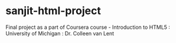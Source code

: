 # sanjit-html-project
Final project as a part of Coursera course - Introduction to HTML5 : University of Michigan : Dr. Colleen van Lent

<!--
======================================================================================================================
VERSION 1.0.1
======================================================================================================================

======================================================================================================================
CHECKS PASSED:
======================================================================================================================
https://validator.w3.org/#validate_by_input PASSED WITH NO WARNINGS OR ERRORS
http://wave.webaim.org/ PASSED WITH NO WARNINGS OR ERRORS
======================================================================================================================

======================================================================================================================
REQUIREMENTS / INSTRUCTIONS:
======================================================================================================================
The heading is: Colleen van Lent (change to your name) - DONE
The text for the four links is: One, Two, Three, and Your choice (change to text of your choice) - DONE
The next section starts with a subheading of "Favorite Foods" - DONE
followed by an unordered list of your four favorite foods. - DONE
Apples (change to food of your choice), - DONE
Pizza (change to food of your choice), - DONE
Crab (change to food of your choice), - DONE
Chocolate Cake (change to food of your choice) - DONE
The next section starts with a subheading of "Achievements" - DONE
followed by three progress bars. - DONE
The text to use is:
Progress in this course (100%), - DONE
Progress in the Specialization capstone (20%), - DONE
and Progress in life goals (67%) (change to goal and completion level of your choice) - DONE
The next section starts with a subheading of "More About Me" - DONE
that contains a details tag with a summary of your childhood. - DONE
Supply a short (real or fake) description of your childhood. - DONE
Next include a link to the image at http://www.intro-webdesign.com/images/newlogo.png - DONE
and the text "This page was created by insert your name and Colleen van Lent. To learn more about - DONE
web design, visit Intro to Web Design." - DONE
Make sure to use an ampersand for the - DONE (&amp;)
and The text "Intro to Web Design" should link to http://www.intro-webdesign.com. - DONE
======================================================================================================================

======================================================================================================================
NOTES:
======================================================================================================================
<style> tag used to style progress bars as close to what was shown in the assignment image and for fonts
<span> is used instead of <p> in the footer to keep the text inline with the image
<section> tags used with IDs to make the html more semantically correct
<div> is not used
<hx> tags are used after every <section> tag
<header><nav><main><footer> and <figure> tags are used for semantic structure
Links to all <nav> elements are unique to remove redundant or empty links

HOSTED ON GITHUB PAGES: https://sanjitnarwekar.github.io/sanjit-html-project/index.html
-->
